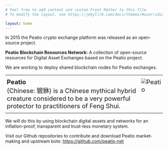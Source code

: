 ```yaml
---
# Feel free to add content and custom Front Matter to this file.
# To modify the layout, see https://jekyllrb.com/docs/themes/#overriding-theme-defaults 

layout: home
---
```


In 2015 the Peatio crypto exchange platform was released as an open-source project.

**Peatio Blockchain Resources Network:** A collection of open-source resources for Digital Asset Exchanges based on the Peatio project.

We are working to deploy shared blockchain nodes for Peatio exchanges.

<style type="text/css">
    .tg {
        border-collapse: collapse;
        border-spacing: 0;
    }

    .tg td {
        border-width: 1px;
        font-size: 20px;
        overflow: hidden;
        padding: 10px 5px;
        word-break: normal;
    }

    .tg th {
        font-size: 20px;
        overflow: hidden;
        padding: 10px 5px;
        word-break: normal;
    }

    .tg .tg-0pky {
        border-color: inherit;
        text-align: left;
        vertical-align: top
    }
</style>

<table class="tg">
    <tbody>
        <tr>
            <td class="tg-0pky">
                <b>Peatio</b><br> (Chinese: 貔貅) is a Chinese mythical hybrid creature considered to be a very powerful protector to practitioners of Feng Shui.
                <br>
            </td>
            <td class="tg-0pky"><img src="https://www.peatio.net/assets/logo.png" alt="Peatio"></td>
        </tr>
    </tbody>
</table>

We will do this by using blockchain digital assets and networks for an inflation-proof, transparent and trust-less monetary system.

Visit our Github repositories to contribute and download Peatio market-making and upstream bots: <a href="https://github.com/peatio-net" target="_blank">https://github.com/peatio-net</a>


